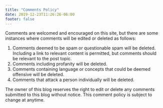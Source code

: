 ```yaml
---
title: "Comments Policy"
date: 2019-12-23T11:26:26-06:00
footer: false
---
```


Comments are welcomed and encouraged on this site, but there are some instances where comments will be edited or deleted as follows:

1. Comments deemed to be spam or questionable spam will be deleted. Including a link to relevant content is permitted, but comments should be relevant to the post topic.
2. Comments including profanity will be deleted.
3. Comments containing language or concepts that could be deemed offensive will be deleted.
4. Comments that attack a person individually will be deleted.

The owner of this blog reserves the right to edit or delete any comments submitted to this blog without notice. This comment policy is subject to change at anytime.
